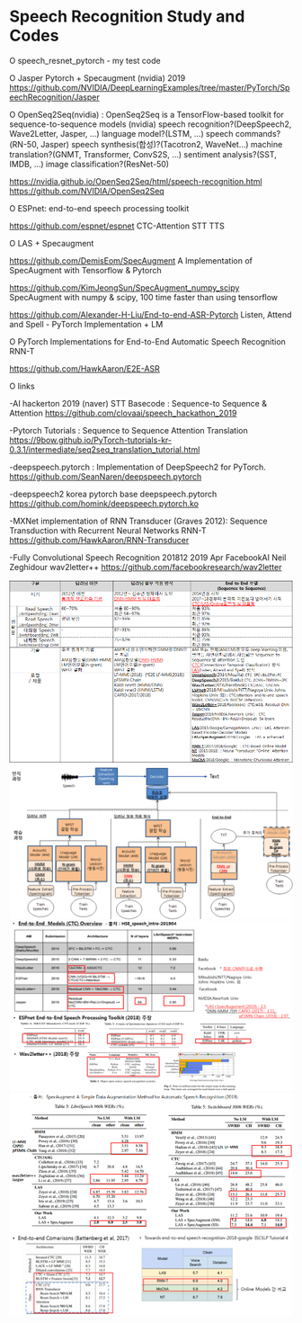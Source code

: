 # Speech Recognition Study and Codes

O speech_resnet_pytorch - my test code

O Jasper Pytorch + Specaugment (nvidia) 2019 
https://github.com/NVIDIA/DeepLearningExamples/tree/master/PyTorch/SpeechRecognition/Jasper

O OpenSeq2Seq(nvidia) : OpenSeq2Seq is a TensorFlow-based toolkit for sequence-to-sequence models (nvidia)
speech recognition?(DeepSpeech2, Wave2Letter, Jasper, …) language model?(LSTM, …)
speech commands?(RN-50, Jasper) speech synthesis(합성)?(Tacotron2, WaveNet…) machine translation?(GNMT, Transformer, ConvS2S, …)
sentiment analysis?(SST, IMDB, …) image classification?(ResNet-50)

https://nvidia.github.io/OpenSeq2Seq/html/speech-recognition.html
https://github.com/NVIDIA/OpenSeq2Seq

O ESPnet: end-to-end speech processing toolkit

https://github.com/espnet/espnet  CTC-Attention STT TTS

O LAS + Specaugment   

https://github.com/DemisEom/SpecAugment    A Implementation of SpecAugment with Tensorflow & Pytorch

https://github.com/KimJeongSun/SpecAugment_numpy_scipy  SpecAugment with numpy & scipy, 100 time faster than using tensorflow

https://github.com/Alexander-H-Liu/End-to-end-ASR-Pytorch  Listen, Attend and Spell - PyTorch Implementation + LM

O PyTorch Implementations for End-to-End Automatic Speech Recognition  RNN-T

https://github.com/HawkAaron/E2E-ASR   

O links

-AI hackerton 2019 (naver) STT Basecode : Sequence-to Sequence & Attention 
https://github.com/clovaai/speech_hackathon_2019

-Pytorch Tutorials : Sequence to Sequence Attention Translation 
https://9bow.github.io/PyTorch-tutorials-kr-0.3.1/intermediate/seq2seq_translation_tutorial.html

-deepspeech.pytorch : Implementation of DeepSpeech2 for PyTorch. 
https://github.com/SeanNaren/deepspeech.pytorch

-deepspeech2 korea pytorch   base deepspeech.pytorch
https://github.com/homink/deepspeech.pytorch.ko

-MXNet implementation of RNN Transducer (Graves 2012): Sequence Transduction with Recurrent Neural Networks RNN-T
https://github.com/HawkAaron/RNN-Transducer

-Fully Convolutional Speech Recognition 201812 2019 Apr FacebookAI Neil Zeghidour wav2letter++
https://github.com/facebookresearch/wav2letter

 ![Alt text](01list.png)
 ![Alt text](02flows.png)
 ![Alt text](03ctc.png)
 ![Alt text](04las.png)
 ![Alt text](05onlines.png)
 

